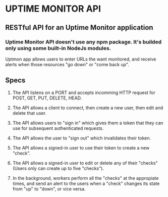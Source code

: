 # UPTIME MONITOR API

## RESTful API for an Uptime Monitor application

### Uptime Monitor API doesn't use any npm package. It's builded only using some built-in NodeJs modules.

Uptmon app allows users to enter URLs the want monitored, and receive alerts when those resources "go down" or "come back up".

## Specs

1. The API listens on a PORT and accepts incomming HTTP request for POST, GET, PUT, DELETE, HEAD.

2. The API allows a client to connect, then create a new user, then edit and delete that user.

3. The API allows users to "sign in" which gives them a token that they can use for subsequent authenticated requests.

4. The API allows the user to "sign out" which invalidates their token.

5. The API allows a signed-in user to use their token to create a new "check".

6. The API allows a signed-in user to edit or delete any of their "checks" (Users only can create up to five "checks").

7. In the background, workers perform all the "checks" at the appropiate times, and send an alert to the users when a "check" changes its state from "up" to "down", or vice versa.
